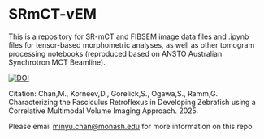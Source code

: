 # SRmCT-vEM

This is a repository for SR-mCT and FIBSEM image data files and .ipynb files for tensor-based morphometric analyses, as well as other tomogram processing notebooks (reproduced based on ANSTO Australian Synchrotron MCT Beamline).

[![DOI](https://zenodo.org/badge/981517559.svg)](https://doi.org/10.5281/zenodo.15501471)

Citation: Chan,M., Korneev,D., Gorelick,S., Ogawa,S., Ramm,G. Characterizing the Fasciculus Retroflexus in Developing Zebrafish using a Correlative Multimodal Volume Imaging Approach. 2025.

Please email minyu.chan@monash.edu for more information on this repo.


